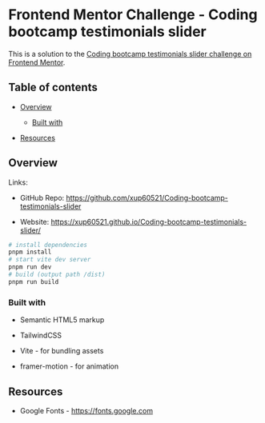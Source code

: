 # **Frontend Mentor Challenge - Coding bootcamp testimonials slider**

This is a solution to the [Coding bootcamp testimonials slider challenge on Frontend Mentor](https://www.frontendmentor.io/challenges/coding-bootcamp-testimonials-slider-4FNyLA8JL "https://www.frontendmentor.io/challenges/coding-bootcamp-testimonials-slider-4FNyLA8JL").

## Table of contents

- [Overview](#overview)

   - [Built with](#built-with)

- [Resources](#resources)

## Overview

Links:

- GitHub Repo: <https://github.com/xup60521/Coding-bootcamp-testimonials-slider>

- Website: <https://xup60521.github.io/Coding-bootcamp-testimonials-slider/>

```bash
# install dependencies
pnpm install
# start vite dev server
pnpm run dev
# build (output path /dist)
pnpm run build
```

### Built with

- Semantic HTML5 markup

- TailwindCSS

- Vite - for bundling assets

- framer-motion - for animation

## Resources

- Google Fonts - <https://fonts.google.com>


